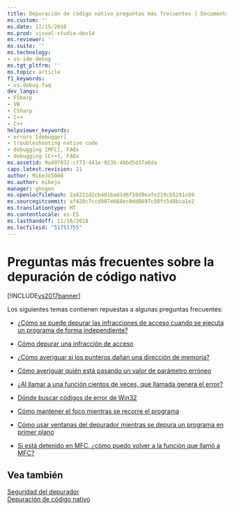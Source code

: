 ```yaml
---
title: Depuración de código nativo preguntas más frecuentes | Documentos de Microsoft
ms.custom: ''
ms.date: 11/15/2016
ms.prod: visual-studio-dev14
ms.reviewer: ''
ms.suite: ''
ms.technology:
- vs-ide-debug
ms.tgt_pltfrm: ''
ms.topic: article
f1_keywords:
- vs.debug.faq
dev_langs:
- FSharp
- VB
- CSharp
- C++
- C++
helpviewer_keywords:
- errors [debugger]
- troubleshooting native code
- debugging [MFC], FAQs
- debugging [C++], FAQs
ms.assetid: 9a497032-cf73-441e-923b-4bbd5d37a6da
caps.latest.revision: 21
author: MikeJo5000
ms.author: mikejo
manager: ghogen
ms.openlocfilehash: 2a8221d2cb481bad1d6f59d9eafe219cb5291c69
ms.sourcegitcommit: af428c7ccd007e668ec0dd8697c88fc5d8bca1e2
ms.translationtype: MT
ms.contentlocale: es-ES
ms.lasthandoff: 11/16/2018
ms.locfileid: "51751755"
---
```

# <a name="debugging-native-code-faqs"></a>Preguntas más frecuentes sobre la depuración de código nativo
[!INCLUDE[vs2017banner](../includes/vs2017banner.md)]

Los siguientes temas contienen repuestas a algunas preguntas frecuentes:  
  
-   [¿Cómo se puede depurar las infracciones de acceso cuando se ejecuta un programa de forma independiente?](../debugger/how-can-i-debug-access-violations-when-running-my-program-outside-the-debugger-q.md)  
  
-   [Cómo depurar una infracción de acceso](../debugger/how-can-i-debug-an-access-violation-q.md)  
  
-   [¿Cómo averiguar si los punteros dañan una dirección de memoria?](../debugger/how-can-i-find-out-if-my-pointers-corrupt-a-memory-address-q.md)  
  
-   [Cómo averiguar quién está pasando un valor de parámetro erróneo](../debugger/how-can-i-find-out-who-is-passing-a-wrong-parameter-value-q.md)  
  
-   [¿Al llamar a una función cientos de veces, que llamada genera el error?](../debugger/when-calling-a-function-hundreds-of-times-how-do-i-know-which-call-failed-q.md)  
  
-   [Dónde buscar códigos de error de Win32](../debugger/where-can-i-look-up-win32-error-codes-q.md)  
  
-   [Cómo mantener el foco mientras se recorre el programa](../debugger/how-can-i-keep-focus-when-stepping-through-my-program-q.md)  
  
-   [Cómo usar ventanas del depurador mientras se depura un programa en primer plano](../debugger/how-can-i-use-debugger-windows-while-debugging-a-foreground-program-q.md)  
  
-   [Si está detenido en MFC, ¿cómo puedo volver a la función que llamó a MFC?](../debugger/how-to-get-back-to-the-function-that-called-mfc-if-halted.md)  
  
## <a name="see-also"></a>Vea también  
 [Seguridad del depurador](../debugger/debugger-security.md)   
 [Depuración de código nativo](../debugger/debugging-native-code.md)




